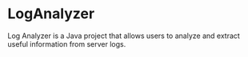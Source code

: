 # LogAnalyzer
Log Analyzer is a Java project that allows users to analyze and extract useful information from server logs. 
